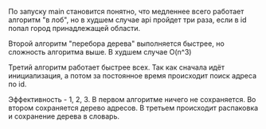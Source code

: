 По запуску main становится понятно, что медленнее всего работает алгоритм "в лоб", но в худшем случае api пройдет три раза, если в id попал город принадлежащей области.

Второй алгоритм "перебора дерева" выполняется быстрее, но сложность алгоритма выше. В худшем случае O(n^3)

Третий алгоритм работает быстрее всех. Так как сначала идёт инициализация, а потом за постоянное время происходит поиск адреса по id.

Эффективность - 1, 2, 3. В первом алгоритме ничего не сохраняется. Во втором сохраняется дерево адресов. В третьем происходит распаковка и сохранение дерева в словарь.